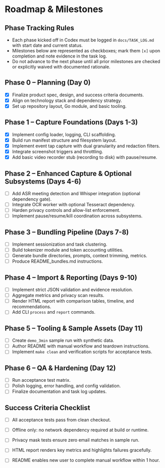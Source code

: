 # Roadmap & Milestones

## Phase Tracking Rules
- Each phase kicked off in Codex must be logged in `docs/TASK_LOG.md` with start date and current status.
- Milestones below are represented as checkboxes; mark them `[x]` upon completion and note evidence in the task log.
- Do not advance to the next phase until all prior milestones are checked or explicitly waived with documented rationale.

## Phase 0 – Planning (Day 0)
- [x] Finalize product spec, design, and success criteria documents.
- [x] Align on technology stack and dependency strategy.
- [x] Set up repository layout, Go module, and basic tooling.

## Phase 1 – Capture Foundations (Days 1-3)
- [x] Implement config loader, logging, CLI scaffolding.
- [x] Build run manifest structure and filesystem layout.
- [x] Implement event tap capture with dual granularity and redaction filters.
- [x] Integrate screenshot triggers and throttling.
- [x] Add basic video recorder stub (recording to disk) with pause/resume.

## Phase 2 – Enhanced Capture & Optional Subsystems (Days 4-6)
- [ ] Add ASR meeting detection and Whisper integration (optional dependency gate).
- [ ] Integrate OCR worker with optional Tesseract dependency.
- [ ] Harden privacy controls and allow-list enforcement.
- [ ] Implement pause/resume/kill coordination across subsystems.

## Phase 3 – Bundling Pipeline (Days 7-8)
- [ ] Implement sessionization and task clustering.
- [ ] Build tokenizer module and token accounting utilities.
- [ ] Generate bundle directories, prompts, context trimming, metrics.
- [ ] Produce README_bundles.md instructions.

## Phase 4 – Import & Reporting (Days 9-10)
- [ ] Implement strict JSON validation and evidence resolution.
- [ ] Aggregate metrics and privacy scan results.
- [ ] Render HTML report with comparison tables, timeline, and recommendations.
- [ ] Add CLI `process` and `report` commands.

## Phase 5 – Tooling & Sample Assets (Day 11)
- [ ] Create `demo_3min` sample run with synthetic data.
- [ ] Author README with manual workflow and teardown instructions.
- [ ] Implement `make clean` and verification scripts for acceptance tests.

## Phase 6 – QA & Hardening (Day 12)
- [ ] Run acceptance test matrix.
- [ ] Polish logging, error handling, and config validation.
- [ ] Finalize documentation and task log updates.

## Success Criteria Checklist
- [ ] All acceptance tests pass from clean checkout.
- [ ] Offline only: no network dependency required at build or runtime.
- [ ] Privacy mask tests ensure zero email matches in sample run.
- [ ] HTML report renders key metrics and highlights failures gracefully.
- [ ] README enables new user to complete manual workflow within 1 hour.

